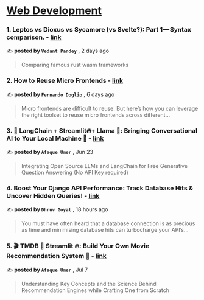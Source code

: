 
<h1><a href=https://medium.com/tag/web-development/recommended target="_blank" rel="noopener noreferrer">Web Development</a></h1>
<h3>1. Leptos vs Dioxus vs Sycamore (vs Svelte?): Part 1 — Syntax comparison. - <a href=https://medium.com/@vedantpandey?source=tag_recommended_feed---------0-84----------web_development----------c66308cf_c6c1_4c62_998b_da99e45ede1e------- target="_blank" rel="noopener noreferrer">link</a></h3>

✍️ **posted by `Vedant Pandey`** <date> , 2 days ago</date>

<blockquote>Comparing famous rust wasm frameworks</blockquote>

<h3>2. How to Reuse Micro Frontends - <a href=https://medium.com/@deleteman123?source=tag_recommended_feed---------1-107----------web_development----------c66308cf_c6c1_4c62_998b_da99e45ede1e------- target="_blank" rel="noopener noreferrer">link</a></h3>

✍️ **posted by `Fernando Doglio`** <date> , 6 days ago</date>

<blockquote>Micro frontends are difficult to reuse. But here’s how you can leverage the right toolset to reuse micro frontends across different…</blockquote>

<h3>3. 🦜️ LangChain + Streamlit🔥+ Llama 🦙: Bringing Conversational AI to Your Local Machine 🤯 - <a href=https://medium.com/@afaqueumer?source=tag_recommended_feed---------2-85----------web_development----------c66308cf_c6c1_4c62_998b_da99e45ede1e------- target="_blank" rel="noopener noreferrer">link</a></h3>

✍️ **posted by `Afaque Umer`** <date> , Jun 23</date>

<blockquote>Integrating Open Source LLMs and LangChain for Free Generative Question Answering (No API Key required)</blockquote>

<h3>4. Boost Your Django API Performance: Track Database Hits & Uncover Hidden Queries! - <a href=https://medium.com/@dhruv-goyal-10?source=tag_recommended_feed---------3-84----------web_development----------c66308cf_c6c1_4c62_998b_da99e45ede1e------- target="_blank" rel="noopener noreferrer">link</a></h3>

✍️ **posted by `Dhruv Goyal`** <date> , 18 hours ago</date>

<blockquote>You must have often heard that a database connection is as precious as time and minimising database hits can turbocharge your API’s…</blockquote>

<h3>5. 🎬 TMDB 🤝 Streamlit 🔥: Build Your Own Movie Recommendation System 🚀 - <a href=https://medium.com/@afaqueumer?source=tag_recommended_feed---------4-107----------web_development----------c66308cf_c6c1_4c62_998b_da99e45ede1e------- target="_blank" rel="noopener noreferrer">link</a></h3>

✍️ **posted by `Afaque Umer`** <date> , Jul 7</date>

<blockquote>Understanding Key Concepts and the Science Behind Recommendation Engines while Crafting One from Scratch</blockquote>

